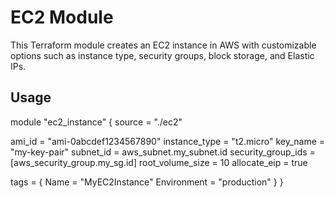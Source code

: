 # EC2 Module

This Terraform module creates an EC2 instance in AWS with customizable options such as instance type, security groups, block storage, and Elastic IPs.

## Usage

module "ec2_instance" {
  source = "./ec2"

  ami_id             = "ami-0abcdef1234567890"
  instance_type      = "t2.micro"
  key_name           = "my-key-pair"
  subnet_id          = aws_subnet.my_subnet.id
  security_group_ids = [aws_security_group.my_sg.id]
  root_volume_size   = 10
  allocate_eip       = true

  tags = {
    Name        = "MyEC2Instance"
    Environment = "production"
  }
}
